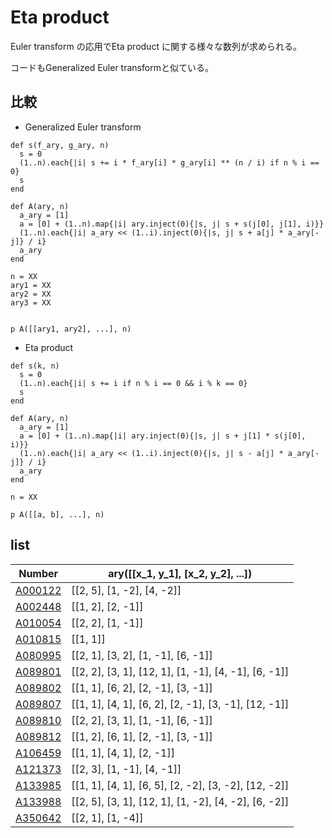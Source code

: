 # Eta product

Euler transform の応用でEta product に関する様々な数列が求められる。

コードもGeneralized Euler transformと似ている。

## 比較

- Generalized Euler transform

```Ruby:Generalized Euler transform
def s(f_ary, g_ary, n)
  s = 0
  (1..n).each{|i| s += i * f_ary[i] * g_ary[i] ** (n / i) if n % i == 0}
  s
end

def A(ary, n)
  a_ary = [1]
  a = [0] + (1..n).map{|i| ary.inject(0){|s, j| s + s(j[0], j[1], i)}}
  (1..n).each{|i| a_ary << (1..i).inject(0){|s, j| s + a[j] * a_ary[-j]} / i}
  a_ary
end

n = XX
ary1 = XX
ary2 = XX
ary3 = XX


p A([[ary1, ary2], ...], n)
```

- Eta product

```Ruby:Eta product
def s(k, n)
  s = 0
  (1..n).each{|i| s += i if n % i == 0 && i % k == 0}
  s
end

def A(ary, n)
  a_ary = [1]
  a = [0] + (1..n).map{|i| ary.inject(0){|s, j| s + j[1] * s(j[0], i)}}
  (1..n).each{|i| a_ary << (1..i).inject(0){|s, j| s - a[j] * a_ary[-j]} / i}
  a_ary
end

n = XX

p A([[a, b], ...], n)
```

## list

| Number | ary([[x_1, y_1], [x_2, y_2], ...]) |
| ----- | ----- | 
| [A000122](https://oeis.org/A000122) | [[2, 5], [1, -2], [4, -2]] |
| [A002448](https://oeis.org/A002448) | [[1, 2], [2, -1]] |
| [A010054](https://oeis.org/A010054) | [[2, 2], [1, -1]] |
| [A010815](https://oeis.org/A010815) | [[1, 1]] |
| [A080995](https://oeis.org/A080995) | [[2, 1], [3, 2], [1, -1], [6, -1]] |
| [A089801](https://oeis.org/A089801) | [[2, 2], [3, 1], [12, 1], [1, -1], [4, -1], [6, -1]] |
| [A089802](https://oeis.org/A089802) | [[1, 1], [6, 2], [2, -1], [3, -1]] |
| [A089807](https://oeis.org/A089807) | [[1, 1], [4, 1], [6, 2], [2, -1], [3, -1], [12, -1]] |
| [A089810](https://oeis.org/A089810) | [[2, 2], [3, 1], [1, -1], [6, -1]] |
| [A089812](https://oeis.org/A089812) | [[1, 2], [6, 1], [2, -1], [3, -1]] |
| [A106459](https://oeis.org/A106459) | [[1, 1], [4, 1], [2, -1]] |
| [A121373](https://oeis.org/A121373) | [[2, 3], [1, -1], [4, -1]] |
| [A133985](https://oeis.org/A133985) | [[1, 1], [4, 1], [6, 5], [2, -2], [3, -2], [12, -2]] |
| [A133988](https://oeis.org/A133988) | [[2, 5], [3, 1], [12, 1], [1, -2], [4, -2], [6, -2]] |
| [A350642](https://oeis.org/A350642) | [[2, 1], [1, -4]] |

